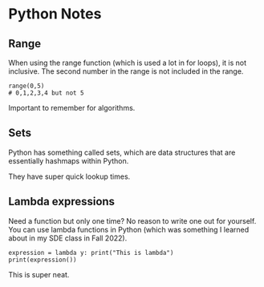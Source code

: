 # Python Notes

## Range

When using the range function (which is used a lot in for loops), it is not inclusive. The second number in the range is not included in the range.

```
range(0,5)
# 0,1,2,3,4 but not 5
```

Important to remember for algorithms.

## Sets

Python has something called sets, which are data structures that are essentially hashmaps within Python.

They have super quick lookup times.

## Lambda expressions

Need a function but only one time? No reason to write one out for yourself. You can use lambda functions in Python (which was something I learned about in my SDE class in Fall 2022).

```
expression = lambda y: print("This is lambda")
print(expression())
```

This is super neat.
